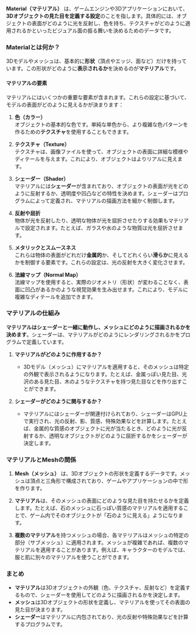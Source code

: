 **Material（マテリアル）** は、ゲームエンジンや3Dアプリケーションにおいて、**3Dオブジェクトの見た目を定義する設定**のことを指します。具体的には、オブジェクトの表面がどのように光を反射し、色を持ち、テクスチャがどのように適用されるかといったビジュアル面の振る舞いを決めるためのデータです。

### Materialとは何か？
3Dモデルやメッシュは、基本的に**形状**（頂点やエッジ、面など）だけを持っています。この形状がどのように**表示されるか**を決めるのが**マテリアル**です。

#### マテリアルの要素
マテリアルにはいくつかの重要な要素が含まれます。これらの設定に基づいて、モデルの表面がどのように見えるかが決まります：

1. **色（カラー）**  
   オブジェクトの基本的な色です。単純な単色から、より複雑な色パターンを作るための**テクスチャ**を使用することもできます。

2. **テクスチャ（Texture）**  
   テクスチャは、画像ファイルを使って、オブジェクトの表面に詳細な模様やディテールを与えます。これにより、オブジェクトはよりリアルに見えます。

3. **シェーダー（Shader）**  
   マテリアルには**シェーダー**が含まれており、オブジェクトの表面が光をどのように反射するか、透明度や凹凸などの特性を決めます。シェーダーはプログラムによって定義され、マテリアルの描画方法を細かく制御します。

4. **反射や屈折**  
   物体が光を反射したり、透明な物体が光を屈折させたりする効果もマテリアルで設定されます。たとえば、ガラスや水のような物質は光を屈折させます。

5. **メタリックとスムースネス**  
   これらは物体の表面がどれだけ**金属的**か、そしてどれくらい**滑らか**に見えるかを制御する要素です。これらの設定は、光の反射を大きく変化させます。

6. **法線マップ（Normal Map）**  
   法線マップを使用すると、実際のジオメトリ（形状）が変わることなく、表面に凹凸があるかのような視覚効果を生み出せます。これにより、モデルに複雑なディテールを追加できます。

### マテリアルの仕組み
**マテリアルはシェーダーと一緒に動作し、メッシュにどのように描画されるかを決めます**。シェーダーは、マテリアルがどのようにレンダリングされるかをプログラムで定義しています。

1. **マテリアルがどのように作用するか？**
   - 3Dモデル（メッシュ）にマテリアルを適用すると、そのメッシュは特定の外観で表示されるようになります。たとえば、金属っぽい見た目、光沢のある見た目、木のようなテクスチャを持つ見た目などを作り出すことができます。

2. **シェーダーがどのように関与するか？**
   - マテリアルにはシェーダーが関連付けられており、シェーダーはGPU上で実行され、光の反射、影、質感、特殊効果などを計算します。たとえば、金属的な質感のオブジェクトに光が当たるとき、どのように光が反射するか、透明なオブジェクトがどのように屈折するかをシェーダーが決定します。

### マテリアルとMeshの関係
1. **Mesh（メッシュ）** は、3Dオブジェクトの形状を定義するデータです。メッシュは頂点と三角形で構成されており、ゲームやアプリケーションの中で形を作ります。

2. **マテリアル**は、そのメッシュの表面にどのような見た目を持たせるかを定義します。たとえば、石のメッシュに石っぽい質感のマテリアルを適用することで、ゲーム内でそのオブジェクトが「石のように見える」ようになります。

3. **複数のマテリアル**を持つメッシュの場合、各マテリアルはメッシュの特定の部分（サブメッシュ）に適用されます。メッシュが複雑であれば、複数のマテリアルを適用することがあります。例えば、キャラクターのモデルでは、服と肌に別々のマテリアルを使うことができます。

### まとめ
- **マテリアル**は3Dオブジェクトの外観（色、テクスチャ、反射など）を定義するもので、シェーダーを使用してどのように描画されるかを決定します。
- **メッシュ**は3Dオブジェクトの形状を定義し、マテリアルを使ってその表面の見た目が決まります。
- **シェーダー**はマテリアルに内包されており、光の反射や特殊効果などを計算するプログラムです。
  
